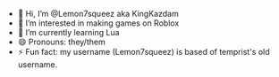 - 👋 Hi, I’m @Lemon7squeez aka KingKazdam
- 👀 I’m interested in making games on Roblox
- 🌱 I’m currently learning Lua
- 😄 Pronouns: they/them
- ⚡ Fun fact: my username (Lemon7squeez) is based of temprist's old username.
